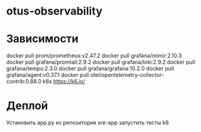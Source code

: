 # otus-observability

# Зависимости
docker pull prom/prometheus:v2.47.2
docker pull grafana/mimir:2.10.3
docker pull grafana/promtail:2.9.2
docker pull grafana/loki:2.9.2
docker pull grafana/tempo:2.3.0
docker pull grafana/grafana:10.2.0
docker pull grafana/agent:v0.37.1
docker pull otel/opentelemetry-collector-contrib:0.88.0
k6s https://k6.io/

# Деплой
Установить app.py из репозитория sre-app
запустить тесты k6
